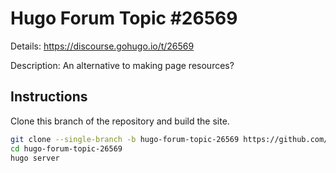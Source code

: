 # Hugo Forum Topic #26569

Details: <https://discourse.gohugo.io/t/26569>

Description: An alternative to making page resources?

## Instructions

Clone this branch of the repository and build the site.

```bash
git clone --single-branch -b hugo-forum-topic-26569 https://github.com/jmooring/hugo-testing hugo-forum-topic-26569
cd hugo-forum-topic-26569
hugo server
```
